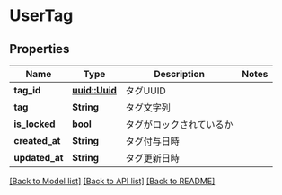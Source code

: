 # UserTag

## Properties

Name | Type | Description | Notes
------------ | ------------- | ------------- | -------------
**tag_id** | [**uuid::Uuid**](uuid::Uuid.md) | タグUUID | 
**tag** | **String** | タグ文字列 | 
**is_locked** | **bool** | タグがロックされているか | 
**created_at** | **String** | タグ付与日時 | 
**updated_at** | **String** | タグ更新日時 | 

[[Back to Model list]](../README.md#documentation-for-models) [[Back to API list]](../README.md#documentation-for-api-endpoints) [[Back to README]](../README.md)


